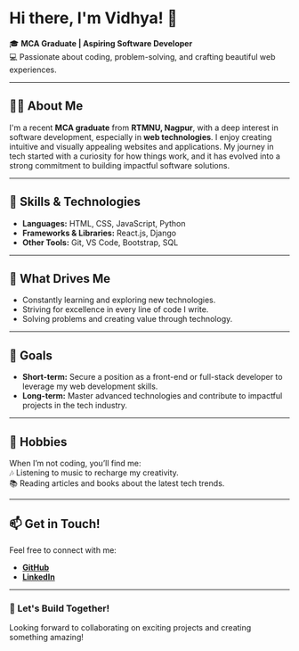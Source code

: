 # Hi there, I'm Vidhya! 👋

🎓 **MCA Graduate | Aspiring Software Developer**  
💻 Passionate about coding, problem-solving, and crafting beautiful web experiences.

---

## 👩‍💻 About Me
I'm a recent **MCA graduate** from **RTMNU, Nagpur**, with a deep interest in software development, especially in **web technologies**. I enjoy creating intuitive and visually appealing websites and applications. My journey in tech started with a curiosity for how things work, and it has evolved into a strong commitment to building impactful software solutions.

---

## 🔧 Skills & Technologies
- **Languages:** HTML, CSS, JavaScript, Python  
- **Frameworks & Libraries:** React.js, Django  
- **Other Tools:** Git, VS Code, Bootstrap, SQL  

---

## 🌟 What Drives Me
- Constantly learning and exploring new technologies.  
- Striving for excellence in every line of code I write.  
- Solving problems and creating value through technology.

---

## 📌 Goals
- **Short-term:** Secure a position as a front-end or full-stack developer to leverage my web development skills.  
- **Long-term:** Master advanced technologies and contribute to impactful projects in the tech industry.

---

## 🎵 Hobbies
When I’m not coding, you’ll find me:  
🎶 Listening to music to recharge my creativity.  
📚 Reading articles and books about the latest tech trends.

---

## 📫 Get in Touch!
Feel free to connect with me:  
- **[GitHub](https://github.com/vidhyayerpude)**  
- **[LinkedIn](https://www.linkedin.com/in/vidhyayerpude/)**  

---

### 🚀 Let's Build Together!
Looking forward to collaborating on exciting projects and creating something amazing!
